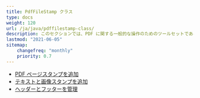 ```yaml
---
title: PdfFileStamp クラス
type: docs
weight: 120
url: /ja/java/pdffilestamp-class/
description: このセクションでは、PDF に関する一般的な操作のためのツールセットである Aspose.PDF Facades の使い方を説明します。
lastmod: "2021-06-05"
sitemap:
    changefreq: "monthly"
    priority: 0.7
---
```


- [PDF ページスタンプを追加](/pdf/ja/java/add-pdf-page-stamp/)
- [テキストと画像スタンプを追加](/pdf/ja/java/add-text-and-image-stamp/)
- [ヘッダーとフッターを管理](/pdf/ja/java/manage-header-and-footer/)